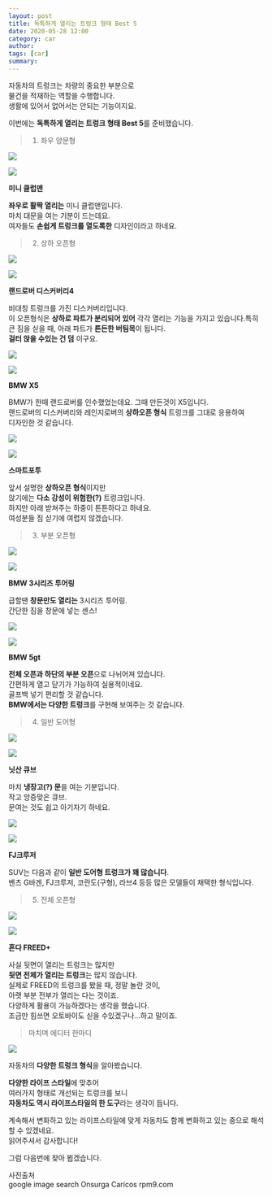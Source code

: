 ```yaml
---
layout: post
title: 독특하게 열리는 트렁크 형태 Best 5
date: 2020-05-28 12:00
category: car
author: 
tags: [car]
summary: 
---
```



자동차의 트렁크는 차량의 중요한 부분으로  
물건을 적재하는 역할을 수행합니다.  
생활에 있어서 없어서는 안되는 기능이지요.  
  
이번에는 **독특하게 열리는 트렁크 형태 Best 5**를 준비했습니다.

> 1) 좌우 양문형

[![](https://post-phinf.pstatic.net/MjAxNzA1MTJfMjIg/MDAxNDk0NTk0NDc4NjIx.kEBkt7_7yFmlr9kpCXpBwBwtOga8o-tyIZHRfIdgKAAg.IHZPOuc1D5sCz1Zr0gmfUIIn_a7bQqYFwdMj7Z7iG-8g.JPEG/%EB%AF%B8%EB%8B%882.jpg?type=w1200)](https://post.naver.com/viewer/postView.nhn?volumeNo=7641732&memberNo=31032940#)

[![](https://post-phinf.pstatic.net/MjAxNzA1MTJfMjEx/MDAxNDk0NTk0NTIyMTc4.gt39qupQTdjqXza4v1zDOBwOOQVVn0j-UO0Sc0rXO5Eg.utRpMByxdw_9-11e0G8Gjyy0igKj8lplo2hhSfTNdPgg.JPEG/%EB%AF%B8%EB%8B%88.jpg?type=w1200)](https://post.naver.com/viewer/postView.nhn?volumeNo=7641732&memberNo=31032940#)

**미니 클럽맨**  
  
**좌우로 활짝 열리는** 미니 클럽맨입니다.  
마치 대문을 여는 기분이 드는데요.  
여자들도 **손쉽게 트렁크를 열도록한** 디자인이라고 하네요.  

> 2) 상하 오픈형

[![](https://post-phinf.pstatic.net/MjAxNzA1MTJfMTc5/MDAxNDk0NTk0NTc0MTU0.-ugTVovVM4ofBLWzi1thSMS56NR-ak8S1_uxMdTaOdAg.Q39pofrKk_IYMGXxh2CojHK1rKBnd2HzXlsicK3M76Mg.JPEG/dis4.jpeg?type=w1200)](https://post.naver.com/viewer/postView.nhn?volumeNo=7641732&memberNo=31032940#)

[![](https://post-phinf.pstatic.net/MjAxNzA1MTJfMjI2/MDAxNDk0NTk0NTkwNzcx.otsiDLG-mgZBh8MRWboCoebMYe5_Nao9d2EtGsqQo8Eg.rrqgiKAvd4tpLDW3O1piQ8zvxy_z6NanFtujF1VTFh4g.JPEG/dis42.jpg?type=w1200)](https://post.naver.com/viewer/postView.nhn?volumeNo=7641732&memberNo=31032940#)

**랜드로버 디스커버리4**  
  
비대칭 트렁크를 가진 디스커버리입니다.  
이 오픈형식은 **상하로 파트가 분리되어 있어** 각각 열리는 기능을 가지고 있습니다.특히 큰 짐을 싣을 때, 아래 파트가 **튼든한 버팀목**이 됩니다.  
**걸터 앉을 수있는 건 덤** 이구요.

[![](https://post-phinf.pstatic.net/MjAxNzA1MTJfOTIg/MDAxNDk0NTk0ODUxMjMx.tpIUe7H0vyz22keSSdQrjTkvtIK8AZy2AlH-Cuw8cR4g.wIQxj9tKdw3Lq9jdsE9tkXlq37zvp96vgOLnt-C8_Tog.JPEG/x52.jpg?type=w1200)](https://post.naver.com/viewer/postView.nhn?volumeNo=7641732&memberNo=31032940#)

[![](https://post-phinf.pstatic.net/MjAxNzA1MTJfMjYx/MDAxNDk0NTk0NzE2NTc4.zDoCZ5aeWyGXl38BZ30eqBzRO2Dm_Ek4-VXPaZzhdl0g.Uk2SRdwKKUwNy_-RV9xmahBjHFC6UZmnYqj3IMPZ3LQg.JPEG/x5.jpg?type=w1200)](https://post.naver.com/viewer/postView.nhn?volumeNo=7641732&memberNo=31032940#)

**BMW X5**  
  
BMW가 한때 랜드로버를 인수했었는데요. 그때 만든것이 X5입니다.  
랜드로버의 디스커버리와 레인지로버의 **상하오픈 형식** 트렁크를 그대로 응용하여  
디자인한 것 같습니다.

[![](https://post-phinf.pstatic.net/MjAxNzA1MTJfMzgg/MDAxNDk0NTk0OTQ1MTgy.gBPQDsjOSKHGiBH9OK2Ozw9TGT9x20CJQzdZCtKSEmAg._Kgrym9LEISjpUj8lrCzBrE-izGW-egxqx8eeUN5LXwg.JPEG/42.jpg?type=w1200)](https://post.naver.com/viewer/postView.nhn?volumeNo=7641732&memberNo=31032940#)

[![](https://post-phinf.pstatic.net/MjAxNzA1MTJfMzYg/MDAxNDk0NTk0OTI3Mzc3.JW25FJo5aQD0KSjb2-d-w-YY4MAQk-3gAueq51vQXnAg.9wwmGuIWCFyfhzcvdlaa1WZvJLNP9xlMuy_mvTbEiXsg.JPEG/422.jpg?type=w1200)](https://post.naver.com/viewer/postView.nhn?volumeNo=7641732&memberNo=31032940#)

**스마트포투**  
  
앞서 설명한 **상하오픈 형식**이지만  
앉기에는 **다소 강성이 위험한(?)** 트렁크입니다.  
하지만 아래 받쳐주는 하중이 튼튼하다고 하네요.  
여성분들 짐 싣기에 여렵지 않겠습니다.

> 3) 부분 오픈형

[![](https://post-phinf.pstatic.net/MjAxNzA1MTJfMTA4/MDAxNDk0NTk1MDM4Mzcy.RAPchy4i6-AX2adW7PPNqmhJ75iG5pN4ArE6hEt1fMgg.LmVaS_2N7IOJAN8UzVqfmTH3BFXPIeXsaVFB-esJoxsg.JPEG/33.jpg?type=w1200)](https://post.naver.com/viewer/postView.nhn?volumeNo=7641732&memberNo=31032940#)

[![](https://post-phinf.pstatic.net/MjAxNzA1MTJfNyAg/MDAxNDk0NTk1MDQ3MzQz.gQln6KXyVjBnkOTvHCRv07Yl-HPIJ9qNOL6r36muz9sg.PLdBVmKJ6ogu_nYOFzkddnZLIFS098IlGyHZpBAWBl0g.JPEG/333.jpg?type=w1200)](https://post.naver.com/viewer/postView.nhn?volumeNo=7641732&memberNo=31032940#)

**BMW 3시리즈 투어링**  
  
급할땐 **창문만도 열리는** 3시리즈 투어링.  
간단한 짐을 창문에 넣는 센스!

[![](https://post-phinf.pstatic.net/MjAxNzA1MTJfNTgg/MDAxNDk0NTk1MTIwMzgz.iQMNt5E18lMBAhK1lrTGcvZFlbjzNQptth8UJj0ji9kg.QBTQmGPqeoXGaVzm3yXuj-g8NTTWPUxUj44FS-WhLKEg.JPEG/gt.jpg?type=w1200)](https://post.naver.com/viewer/postView.nhn?volumeNo=7641732&memberNo=31032940#)

[![](https://post-phinf.pstatic.net/MjAxNzA1MTJfNzAg/MDAxNDk0NTk1MTI4MjY0.vm6PiCJwqMJUSqCr0ZAm5-7PKIoEfq25G0NyPS6U3NYg.faHwyHNi0s5422gx6_lN8toVtSjXqNAQJgJLT25vc6Ug.JPEG/gt2.jpg?type=w1200)](https://post.naver.com/viewer/postView.nhn?volumeNo=7641732&memberNo=31032940#)

**BMW 5gt**  
  
**전체 오픈과 하단의 부분 오픈**으로 나뉘어져 있습니다.  
간편하게 열고 닫기가 가능하여 실용적이네요.  
골프백 넣기 편리할 것 같습니다.  
**BMW에서는 다양한 트렁크**를 구현해 보여주는 것 같습니다.

> 4) 일반 도어형

[![](https://post-phinf.pstatic.net/MjAxNzA1MTJfMjY2/MDAxNDk0NTk1MzMyMzQ0.SHRpPZDoOkuRPNpEEKvf36iD5fg6NJauqYeyeSoqwXYg.WtAFCGQPhvKEHxupiuvaEd0FB6Hc3Jo-gOAWeEwkz98g.JPEG/nissan.jpg?type=w1200)](https://post.naver.com/viewer/postView.nhn?volumeNo=7641732&memberNo=31032940#)

[![](https://post-phinf.pstatic.net/MjAxNzA1MTJfMjQw/MDAxNDk0NTk1MjAxMDU2.KI02726yA2wUGd_5ajfp4CggaLFFmMXBmZ-rRbU9ABEg.pH11Br7tP4VPWNd_T8KzktuJ-lRRsvpYX2fwN-wsFrAg.JPEG/%EB%8B%9B%EC%82%B0.jpg?type=w1200)](https://post.naver.com/viewer/postView.nhn?volumeNo=7641732&memberNo=31032940#)

**닛산 큐브**  
  
마치 **냉장고(?) 문**을 여는 기분입니다.  
작고 앙증맞은 큐브.  
문여는 것도 쉽고 아기자기 하네요.

[![](https://post-phinf.pstatic.net/MjAxNzA1MTJfMjQw/MDAxNDk0NTk1MzcwNzA3._MkkkXRHVI1Ysj8sAwT9OeT2tz7kAGfS_oBYvzwVuPcg.nMfiHkVo4BR0ahl0wnw9QBKCcJk1np_VBbxnJWiouG0g.JPEG/fj2.jpg?type=w1200)](https://post.naver.com/viewer/postView.nhn?volumeNo=7641732&memberNo=31032940#)

[![](https://post-phinf.pstatic.net/MjAxNzA1MTJfODgg/MDAxNDk0NTk1MjU5NjEz.3RHpURg9kpdJVIWfpw0CwvVr7pPVIHDrUybykXPIKZ8g.QIlLurCGezVRBfKoqBAWO2qNEUmNH8Drd2lYKS98mEcg.JPEG/FJ.jpeg?type=w1200)](https://post.naver.com/viewer/postView.nhn?volumeNo=7641732&memberNo=31032940#)

**FJ크루저**  
  
SUV는 다음과 같이 **일반 도어형 트렁크가 꽤 많습니다**.  
벤츠 G바겐, FJ크루저, 코란도(구형), 라브4 등등 많은 모델들이 채택한 형식입니다.

> 5) 전체 오픈형

[![](https://post-phinf.pstatic.net/MjAxNzA1MTJfOCAg/MDAxNDk0NTk1NjA2NzQx.RWb1YpR-kO1WS9H7rZSrXuDawTn5W06CORBdmbWJpcwg.b3k8daaT-SE9qIGLqekoML1lXjKQekdri1gsGtpom60g.JPEG/honda.jpg?type=w1200)](https://post.naver.com/viewer/postView.nhn?volumeNo=7641732&memberNo=31032940#)

[![](https://post-phinf.pstatic.net/MjAxNzA1MTJfMTg4/MDAxNDk0NTk1NDYxOTIw.pE4wCvqMFECXIznGKPG3zXC1fqmHyEoTgSaSwHbbhFsg.2qJgOfacHiwL8TQSkahAK9-Fq0PALlazqlsePqgXT1cg.JPEG/KakaoTalk_Photo_2017-05-12-22-23-56_16.jpeg?type=w1200)](https://post.naver.com/viewer/postView.nhn?volumeNo=7641732&memberNo=31032940#)

**혼다 FREED+**  
  
사실 뒷면이 열리는 트렁크는 많지만  
**뒷면 전체가 열리는 트렁크**는 많지 않습니다.  
실제로 FREED의 트렁크를 봤을 때, 정말 놀란 것이,  
아랫 부분 전부가 열리는 다는 것이죠.  
다양하게 활용이 가능하겠다는 생각을 했습니다.  
조금만 힘쓰면 오토바이도 싣을 수있겠구나...하고 말이죠.  
  

> 마치며 에디터 한마디

[![](https://post-phinf.pstatic.net/MjAxNzA1MTJfMjk5/MDAxNDk0NTk1NzA0NTMw.WnZ6_w4ukmPJ1Yi_PqFVMu4mXrDrhZY4Aoez1wLB6zAg.7emrPeyF3Of1JawYQI0_EqTk_FC72tM1F9sHh4_xUKkg.JPEG/423.jpg?type=w1200)](https://post.naver.com/viewer/postView.nhn?volumeNo=7641732&memberNo=31032940#)

자동차의 **다양한 트렁크 형식**을 알아봤습니다.  
  
**다양한 라이프 스타일**에 맞추어  
여러가지 형태로 개선되는 트렁크를 보니  
**자동차도 역시 라이프스타일의 한 도구**라는 생각이 듭니다.  
  
계속해서 변화하고 있는 라이프스타일에 맞게 자동차도 함께 변화하고 있는 중으로 해석할 수 있겠네요.  
읽어주셔서 감사합니다!  
  
그럼 다음번에 찾아 뵙겠습니다.

사진출처  
google image search Onsurga Caricos rpm9.com